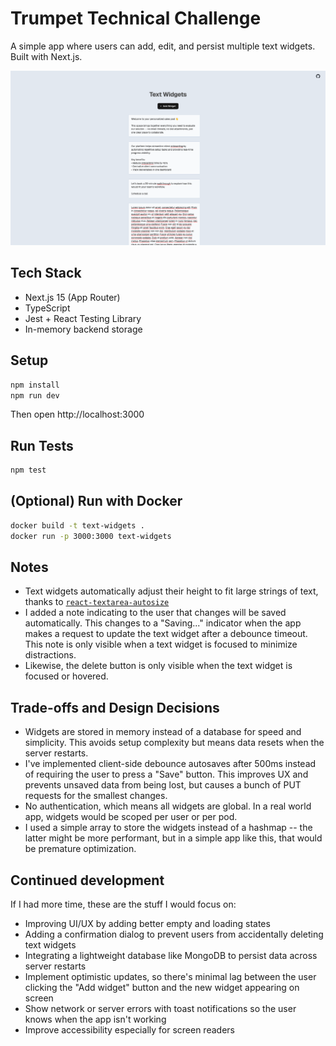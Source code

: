 # Trumpet Technical Challenge

A simple app where users can add, edit, and persist multiple text widgets. Built with Next.js.

![](./screenshot.png)

## Tech Stack

- Next.js 15 (App Router)
- TypeScript
- Jest + React Testing Library
- In-memory backend storage

## Setup

```bash
npm install
npm run dev
```

Then open http://localhost:3000

## Run Tests

```bash
npm test
```

## (Optional) Run with Docker

```bash
docker build -t text-widgets .
docker run -p 3000:3000 text-widgets
```

## Notes

- Text widgets automatically adjust their height to fit large strings of text, thanks to [`react-textarea-autosize`](https://www.npmjs.com/package/react-textarea-autosize)
- I added a note indicating to the user that changes will be saved automatically. This changes to a "Saving..." indicator when the app makes a request to update the text widget after a debounce timeout. This note is only visible when a text widget is focused to minimize distractions.
- Likewise, the delete button is only visible when the text widget is focused or hovered.

## Trade-offs and Design Decisions

- Widgets are stored in memory instead of a database for speed and simplicity. This avoids setup complexity but means data resets when the server restarts.
- I've implemented client-side debounce autosaves after 500ms instead of requiring the user to press a "Save" button. This improves UX and prevents unsaved data from being lost, but causes a bunch of PUT requests for the smallest changes.
- No authentication, which means all widgets are global. In a real world app, widgets would be scoped per user or per pod.
- I used a simple array to store the widgets instead of a hashmap -- the latter might be more performant, but in a simple app like this, that would be premature optimization.

## Continued development

If I had more time, these are the stuff I would focus on:

- Improving UI/UX by adding better empty and loading states
- Adding a confirmation dialog to prevent users from accidentally deleting text widgets
- Integrating a lightweight database like MongoDB to persist data across server restarts
- Implement optimistic updates, so there's minimal lag between the user clicking the "Add widget" button and the new widget appearing on screen
- Show network or server errors with toast notifications so the user knows when the app isn't working
- Improve accessibility especially for screen readers
